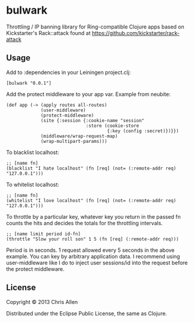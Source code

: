 # bulwark

Throttling / IP banning library for Ring-compatible Clojure apps based on Kickstarter's Rack::attack found at https://github.com/kickstarter/rack-attack

## Usage

Add to :dependencies in your Leiningen project.clj:

    [bulwark "0.0.1"]

Add the protect middleware to your app var. Example from neubite:

    (def app (-> (apply routes all-routes)
                 (user-middleware)
                 (protect-middleware)
                 (site {:session {:cookie-name "session"
                                  :store (cookie-store
                                          {:key (config :secret)})}})
                 (middleware/wrap-request-map)
                 (wrap-multipart-params)))

To blacklist localhost:

    ;; [name fn]
    (blacklist "I hate localhost" (fn [req] (not= (:remote-addr req) "127.0.0.1")))

To whitelist localhost:

    ;; [name fn]
    (whitelist "I love localhost" (fn [req] (not= (:remote-addr req) "127.0.0.1")))

To throttle by a particular key, whatever key you return in the passed fn counts the hits and decides the totals for the throttling intervals.

    ;; [name limit period id-fn]
    (throttle "Slow your roll son" 1 5 (fn [req] (:remote-addr req)))

Period is in seconds. 1 request allowed every 5 seconds in the above example. You can key by arbitrary application data. I recommend using user-middleware like I do to inject user sessions/id into the request before the protect middleware.

## License

Copyright © 2013 Chris Allen

Distributed under the Eclipse Public License, the same as Clojure.
